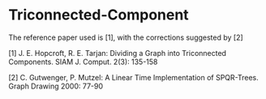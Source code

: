 # Triconnected-Component

The reference paper used is [1], with the corrections suggested by [2]

[1] J. E. Hopcroft, R. E. Tarjan: Dividing a Graph into Triconnected Components. SIAM J. Comput. 2(3): 135-158

[2] C. Gutwenger, P. Mutzel: A Linear Time Implementation of SPQR-Trees. Graph Drawing 2000: 77-90